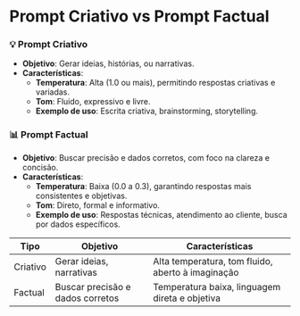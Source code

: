 # Prompt Criativo vs Prompt Factual

### 💡 **Prompt Criativo**

- **Objetivo**: Gerar ideias, histórias, ou narrativas.
- **Características**:
  - **Temperatura**: Alta (1.0 ou mais), permitindo respostas criativas e variadas.
  - **Tom**: Fluido, expressivo e livre.
  - **Exemplo de uso**: Escrita criativa, brainstorming, storytelling.

### 📊 **Prompt Factual**

- **Objetivo**: Buscar precisão e dados corretos, com foco na clareza e concisão.
- **Características**:
  - **Temperatura**: Baixa (0.0 a 0.3), garantindo respostas mais consistentes e objetivas.
  - **Tom**: Direto, formal e informativo.
  - **Exemplo de uso**: Respostas técnicas, atendimento ao cliente, busca por dados específicos.

| Tipo     | Objetivo                         | Características                                   |
| -------- | -------------------------------- | ------------------------------------------------- |
| Criativo | Gerar ideias, narrativas         | Alta temperatura, tom fluido, aberto à imaginação |
| Factual  | Buscar precisão e dados corretos | Temperatura baixa, linguagem direta e objetiva    |
